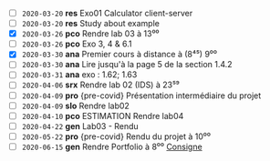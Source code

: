 - [ ] `2020-03-20` **res** Exo01 Calculator client-server
- [ ] `2020-03-20` **res** Study about example
- [x] `2020-03-26` **pco** Rendre lab 03 à 13⁰⁰
- [ ] `2020-03-26` **pco** Exo 3, 4 & 6.1
- [x] `2020-03-30` **ana** Premier cours à distance à (8⁴⁵) 9⁰⁰
- [ ] `2020-03-30` **ana** Lire jusqu'à la page 5 de la section 1.4.2
- [ ] `2020-03-31` **ana** exo : 1.62; 1.63
- [ ] `2020-04-06` **srx** Rendre lab 02 (IDS) à 23⁵⁹
- [ ] `2020-04-09` **pro** {pre-covid} Présentation intermédiaire du projet
- [ ] `2020-04-09` **slo** Rendre lab02
- [ ] `2020-04-10` **pco** ESTIMATION Rendre lab04
- [ ] `2020-04-22` **gen** Lab03 - Rendu
- [ ] `2020-05-22` **pro** {pre-covid} Rendu du projet à 10⁰⁰
- [ ] `2020-06-15` **gen** Rendre Portfolio à 8⁰⁰ [Consigne](https://cyberlearn.hes-so.ch/mod/page/view.php?id=1102941)
